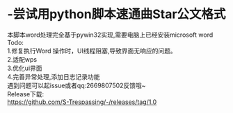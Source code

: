 # -尝试用python脚本速通曲Star公文格式
本脚本word处理完全基于pywin32实现,需要电脑上已经安装microsoft word  
Todo:  
1.修复执行Word 操作时，UI线程阻塞,导致界面无响应的问题。  
2.适配wps  
3.优化ui界面  
4.完善异常处理,添加日志记录功能  
遇到问题可以起issue或者qq:2669807502反馈哦~  
Release下载:  
https://github.com/S-Trespassing/-/releases/tag/1.0
